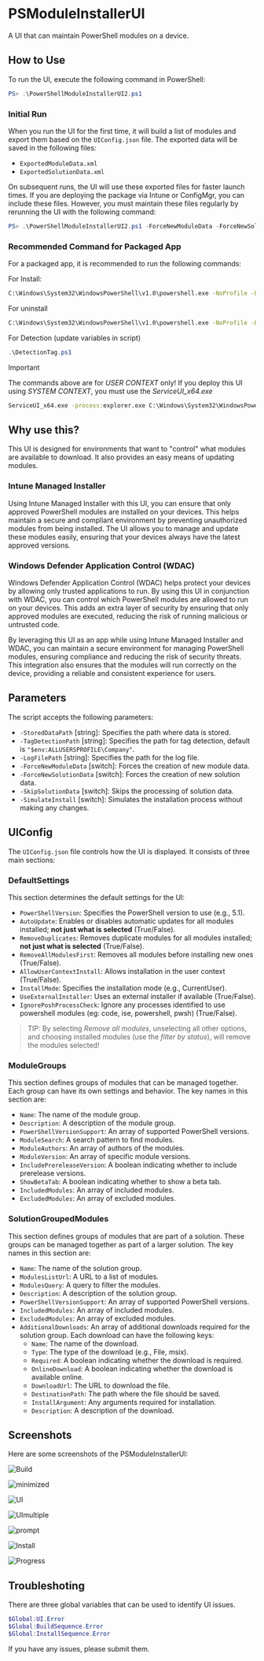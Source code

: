 # PSModuleInstallerUI

A UI that can maintain PowerShell modules on a device.

## How to Use

To run the UI, execute the following command in PowerShell:

```powershell
PS> .\PowerShellModuleInstallerUI2.ps1
```

### Initial Run

When you run the UI for the first time, it will build a list of modules and export them based on the `UIConfig.json` file. The exported data will be saved in the following files:

- `ExportedModuleData.xml`
- `ExportedSolutionData.xml`

On subsequent runs, the UI will use these exported files for faster launch times. If you are deploying the package via Intune or ConfigMgr, you can include these files. However, you must maintain these files regularly by rerunning the UI with the following command:

```powershell
PS> .\PowerShellModuleInstallerUI2.ps1 -ForceNewModuleData -ForceNewSolutionData
```

### Recommended Command for Packaged App

For a packaged app, it is recommended to run the following commands:

For Install:
```cmd
C:\Windows\System32\WindowsPowerShell\v1.0\powershell.exe -NoProfile -ExecutionPolicy Bypass -WindowStyle Hidden -File .\PowerShellModuleInstallerUI2.ps1 -StoredDataPath "C:\ProgramData\Company" -LogFilePath "C:\ProgramData\Company" -TagDetectionPath "C:\ProgramData\Company"
```

For uninstall
```cmd
C:\Windows\System32\WindowsPowerShell\v1.0\powershell.exe -NoProfile -ExecutionPolicy Bypass -WindowsStyle Hidden -File .\Uninstall.ps1 TagName "PowerShellModuleInstaller" -TagVersion "2.3.0" -TagDetectionPath "C:\ProgramData\Company"
```

For Detection (update variables in script)
```powershell
.\DetectionTag.ps1
```

> [!IMPORTANT]
> The commands above are for _USER CONTEXT_ only! If you deploy this UI using _SYSTEM CONTEXT_, you must use the _ServiceUI_x64.exe_

```cmd
ServiceUI_x64.exe -process:explorer.exe C:\Windows\System32\WindowsPowerShell\v1.0\powershell.exe -NoProfile -ExecutionPolicy Bypass -WindowStyle Hidden -File .\PowerShellModuleInstallerUI2.ps1 -StoredDataPath "C:\ProgramData\Company" -LogFilePath "C:\ProgramData\Company" -TagDetectionPath "C:\ProgramData\Company"
```

## Why use this?

This UI is designed for environments that want to "control" what modules are available to download. It also provides an easy means of updating modules.

### Intune Managed Installer

Using Intune Managed Installer with this UI, you can ensure that only approved PowerShell modules are installed on your devices. This helps maintain a secure and compliant environment by preventing unauthorized modules from being installed. The UI allows you to manage and update these modules easily, ensuring that your devices always have the latest approved versions.

### Windows Defender Application Control (WDAC)

Windows Defender Application Control (WDAC) helps protect your devices by allowing only trusted applications to run. By using this UI in conjunction with WDAC, you can control which PowerShell modules are allowed to run on your devices. This adds an extra layer of security by ensuring that only approved modules are executed, reducing the risk of running malicious or untrusted code.

By leveraging this UI as an app while using Intune Managed Installer and WDAC, you can maintain a secure environment for managing PowerShell modules, ensuring compliance and reducing the risk of security threats. This integration also ensures that the modules will run correctly on the device, providing a reliable and consistent experience for users.

## Parameters

The script accepts the following parameters:

- `-StoredDataPath` [string]: Specifies the path where data is stored.
- `-TagDetectionPath` [string]: Specifies the path for tag detection, default is `"$env:ALLUSERSPROFILE\Company"`.
- `-LogFilePath` [string]: Specifies the path for the log file.
- `-ForceNewModuleData` [switch]: Forces the creation of new module data.
- `-ForceNewSolutionData` [switch]: Forces the creation of new solution data.
- `-SkipSolutionData` [switch]: Skips the processing of solution data.
- `-SimulateInstall` [switch]: Simulates the installation process without making any changes.

## UIConfig

The `UIConfig.json` file controls how the UI is displayed. It consists of three main sections:

### DefaultSettings

This section determines the default settings for the UI:

- `PowerShellVersion`: Specifies the PowerShell version to use (e.g., 5.1).
- `AutoUpdate`: Enables or disables automatic updates for all modules installed; **not just what is selected** (True/False).
- `RemoveDuplicates`: Removes duplicate modules for all modules installed; **not just what is selected** (True/False).
- `RemoveAllModulesFirst`: Removes all modules before installing new ones (True/False).
- `AllowUserContextInstall`: Allows installation in the user context (True/False).
- `InstallMode`: Specifies the installation mode (e.g., CurrentUser).
- `UseExternalInstaller`: Uses an external installer if available (True/False).
- `IgnorePoshProcessCheck`: Ignore any processes identified to use powershell modules (eg: code, ise, powershell, pwsh) (True/False).

>TIP: By selecting _Remove all modules_, unselecting all other options, and choosing installed modules (use the _filter by status_), will remove the modules selected!

### ModuleGroups

This section defines groups of modules that can be managed together. Each group can have its own settings and behavior. The key names in this section are:

- `Name`: The name of the module group.
- `Description`: A description of the module group.
- `PowerShellVersionSupport`: An array of supported PowerShell versions.
- `ModuleSearch`: A search pattern to find modules.
- `ModuleAuthors`: An array of authors of the modules.
- `ModuleVersion`: An array of specific module versions.
- `IncludePrereleaseVersion`: A boolean indicating whether to include prerelease versions.
- `ShowBetaTab`: A boolean indicating whether to show a beta tab.
- `IncludedModules`: An array of included modules.
- `ExcludedModules`: An array of excluded modules.

### SolutionGroupedModules

This section defines groups of modules that are part of a solution. These groups can be managed together as part of a larger solution. The key names in this section are:

- `Name`: The name of the solution group.
- `ModulesListUrl`: A URL to a list of modules.
- `ModulesQuery`: A query to filter the modules.
- `Description`: A description of the solution group.
- `PowerShellVersionSupport`: An array of supported PowerShell versions.
- `IncludedModules`: An array of included modules.
- `ExcludedModules`: An array of excluded modules.
- `AdditionalDownloads`: An array of additional downloads required for the solution group. Each download can have the following keys:
  - `Name`: The name of the download.
  - `Type`: The type of the download (e.g., File, msix).
  - `Required`: A boolean indicating whether the download is required.
  - `OnlineDownload`: A boolean indicating whether the download is available online.
  - `DownloadUrl`: The URL to download the file.
  - `DestinationPath`: The path where the file should be saved.
  - `InstallArgument`: Any arguments required for installation.
  - `Description`: A description of the download.

## Screenshots

Here are some screenshots of the PSModuleInstallerUI:

![Build](.images/build.jpg)

![minimized](.images/minimized.jpg)

![UI](.images/ui_main.jpg)

![UImultiple](.images/multiple.jpg)

![prompt](.images/processPrompt.jpg)

![Install](.images/install_bar.jpg)

![Progress](.images/powershell_output.jpg)


## Troubleshoting

There are three global variables that can be used to identify UI issues. 

```powershell
$Global:UI.Error
$Global:BuildSequence.Error
$Global:InstallSequence.Error
```

If you have any issues, please submit them. 
